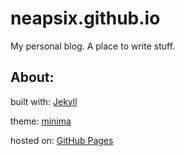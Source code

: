 # neapsix.github.io
My personal blog. A place to write stuff.

## About:
built with: [Jekyll](https://jekyllrb.com/)

theme: [minima](https://github.com/jekyll/minima)

hosted on: [GitHub Pages](https://pages.github.com/)
